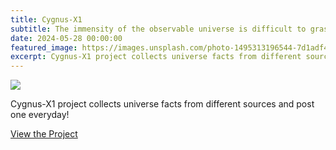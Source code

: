 ```yaml
---
title: Cygnus-X1
subtitle: The immensity of the observable universe is difficult to grasp
date: 2024-05-28 00:00:00
featured_image: https://images.unsplash.com/photo-1495313196544-7d1adf4e628f?q=5
excerpt: Cygnus-X1 project collects universe facts from different sources and post one everyday!
---
```


![](https://images.unsplash.com/photo-1495313196544-7d1adf4e628f?q=5)

Cygnus-X1 project collects universe facts from different sources and post one everyday!

<a href="https://cygx1.clivern.com/" class="button button--large">View the Project</a>
